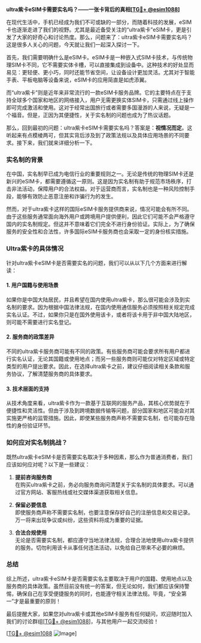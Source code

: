 **ultra紫卡eSIM卡需要实名吗？——一张卡背后的真相[[TG💪+ @esim1088](https://t.me/s/esim1088)]**

在现代生活中，手机已经成为我们不可或缺的一部分，而随着科技的发展，eSIM卡也逐渐走进了我们的视野。尤其是最近备受关注的“ultra紫卡”eSIM卡，更是引发了大家的好奇心和讨论热度。那么，问题来了：ultra紫卡eSIM卡需要实名吗？这是很多人关心的问题，今天就让我们一起深入探讨一下。

首先，我们需要明确什么是eSIM卡。eSIM卡是一种嵌入式SIM卡技术，与传统物理SIM卡不同，它不需要实体卡槽，可以直接集成到设备中。这种技术的好处显而易见：更轻便、更小巧，同时还能节省空间，让设备设计更加灵活。尤其对于智能手表、平板电脑等设备来说，eSIM卡的应用简直是如虎添翼。

而“ultra紫卡”则是近年来非常流行的一款eSIM卡服务品牌。它的主要特点在于支持全球多个国家和地区的网络接入，用户无需更换实体SIM卡，只需通过线上操作即可完成激活和使用。这对于经常出国旅行或者需要多国漫游的人来说，无疑是一个福音。但是，正因为其便捷性，关于实名制的问题也成为了热议话题。

那么，回到最初的问题：ultra紫卡eSIM卡需要实名吗？答案是：**视情况而定**。这听起来有点模棱两可，但其实背后涉及到了政策法规以及具体应用场景的不同要求。接下来，我们就来详细分析一下。

### 实名制的背景

在中国，实名制早已成为电信行业的重要规则之一。无论是传统的物理SIM卡还是新兴的eSIM卡，都需要遵循这一原则。这是因为实名制有助于规范市场秩序，打击非法活动，保障用户的合法权益。对于运营商而言，实名制也是一种风险控制手段，能够有效防止恶意注册和诈骗行为的发生。

然而，对于ultra紫卡这样的国际eSIM卡服务提供商来说，情况可能会有所不同。由于这些服务通常面向海外用户或跨境用户提供便利，因此它们可能不会严格遵守国内的实名制规定。但这并不意味着它们完全不进行身份验证。实际上，为了确保服务的安全性和合法性，许多国际eSIM卡服务商也会采取一定的身份核实措施。

### Ultra紫卡的具体情况

针对ultra紫卡eSIM卡是否需要实名的问题，我们可以从以下几个方面来进行解读：

#### 1. 用户国籍与使用场景

如果你是中国大陆居民，并且希望在国内使用ultra紫卡，那么很可能会涉及到实名制的要求。因为根据中国法律法规，在国内使用通信服务必须按照相关规定完成实名认证。不过，如果你只是在国外使用该卡，或者将该卡用于非中国大陆地区，则可能不需要进行实名登记。

#### 2. 服务商的政策差异

不同的ultra紫卡服务商可能有不同的政策。有些服务商可能会要求所有用户都进行实名认证，无论其国籍或使用地点；而另一些服务商则可能仅对特定区域或特定类型的用户提出要求。因此，在选择ultra紫卡之前，建议仔细阅读相关条款和服务协议，了解清楚服务商的具体要求。

#### 3. 技术层面的支持

从技术角度来看，ultra紫卡作为一款基于互联网的服务产品，其核心优势就在于便捷性和灵活性。但由于涉及到跨境数据传输等问题，部分国家和地区可能会对其实施更严格的监管措施。因此，即使某些服务商声称不需要实名制，也可能存在隐性的身份验证环节。

### 如何应对实名制挑战？

既然ultra紫卡eSIM卡是否需要实名取决于多种因素，那么作为普通消费者，我们应该如何应对呢？以下是一些建议：

1. **提前咨询服务商**  
   在购买ultra紫卡之前，务必向服务商询问清楚关于实名制的具体要求。可以通过官方网站、客服热线或社交媒体渠道获取相关信息。

2. **保留必要信息**  
   即使服务商声称不需要实名制，也要注意保存好自己的注册信息和交易记录。万一将来出现争议或纠纷，这些资料将成为重要的证据。

3. **合法合规使用**  
   无论是否需要实名制，都应遵守当地法律法规，合理合法地使用ultra紫卡提供的服务。切勿利用该卡从事任何违法活动，以免给自己带来不必要的麻烦。

### 总结

综上所述，ultra紫卡eSIM卡是否需要实名主要取决于用户的国籍、使用地点以及服务商的具体政策。虽然目前没有统一的答案，但无论如何，我们都应该保持警惕，确保自己在享受便捷服务的同时，也能遵守相关法律法规。毕竟，“安全第一”才是最重要的原则！

最后提醒大家，如果您对ultra紫卡或其他eSIM卡服务有任何疑问，欢迎随时加入我们的讨论群组[[TG💪+ @esim1088](https://t.me/s/esim1088)]，与其他用户一起交流经验！  

[[TG💪+ @esim1088](https://t.me/s/esim1088) ![Image](https://i.postimg.cc/4NQfJmqS/Snipaste-2025-05-13-00-14-12.png)]